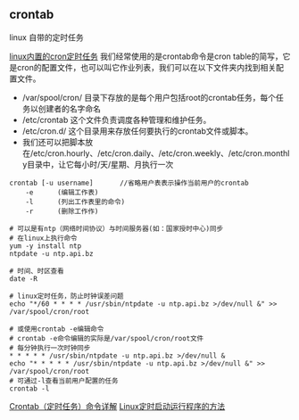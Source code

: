 ## crontab
linux 自带的定时任务

[linux内置的cron定时任务](https://blog.csdn.net/womeng2009/article/details/125472964)
我们经常使用的是crontab命令是cron table的简写，它是cron的配置文件，也可以叫它作业列表，我们可以在以下文件夹内找到相关配置文件。  

* /var/spool/cron/ 目录下存放的是每个用户包括root的crontab任务，每个任务以创建者的名字命名  
* /etc/crontab 这个文件负责调度各种管理和维护任务。  
* /etc/cron.d/ 这个目录用来存放任何要执行的crontab文件或脚本。  
* 我们还可以把脚本放在/etc/cron.hourly、/etc/cron.daily、/etc/cron.weekly、/etc/cron.monthly目录中，让它每小时/天/星期、月执行一次

```shell
crontab [-u username]　　　　//省略用户表表示操作当前用户的crontab
    -e      (编辑工作表)
    -l      (列出工作表里的命令)
    -r      (删除工作作)
```

```shell
# 可以是有ntp（网络时间协议）与时间服务器(如：国家授时中心)同步
# 在linux上执行命令
yum -y install ntp
ntpdate -u ntp.api.bz

# 时间、时区查看
date -R

# linux定时任务，防止时钟误差问题
echo "*/60 * * * * /usr/sbin/ntpdate -u ntp.api.bz >/dev/null &" >> /var/spool/cron/root

# 或使用crontab -e编辑命令
# crontab -e命令编辑的实际是/var/spool/cron/root文件
# 每分钟执行一次时钟同步
* * * * * /usr/sbin/ntpdate -u ntp.api.bz >/dev/null &
echo "* * * * * /usr/sbin/ntpdate -u ntp.api.bz >/dev/null &" >> /var/spool/cron/root
# 可通过-l查看当前用户配置的任务
crontab -l
```

[Crontab（定时任务）命令详解](https://huaweicloud.csdn.net/63560690d3efff3090b58dd3.html)
[Linux定时启动运行程序的方法](https://zongxp.blog.csdn.net/article/details/77978328)
